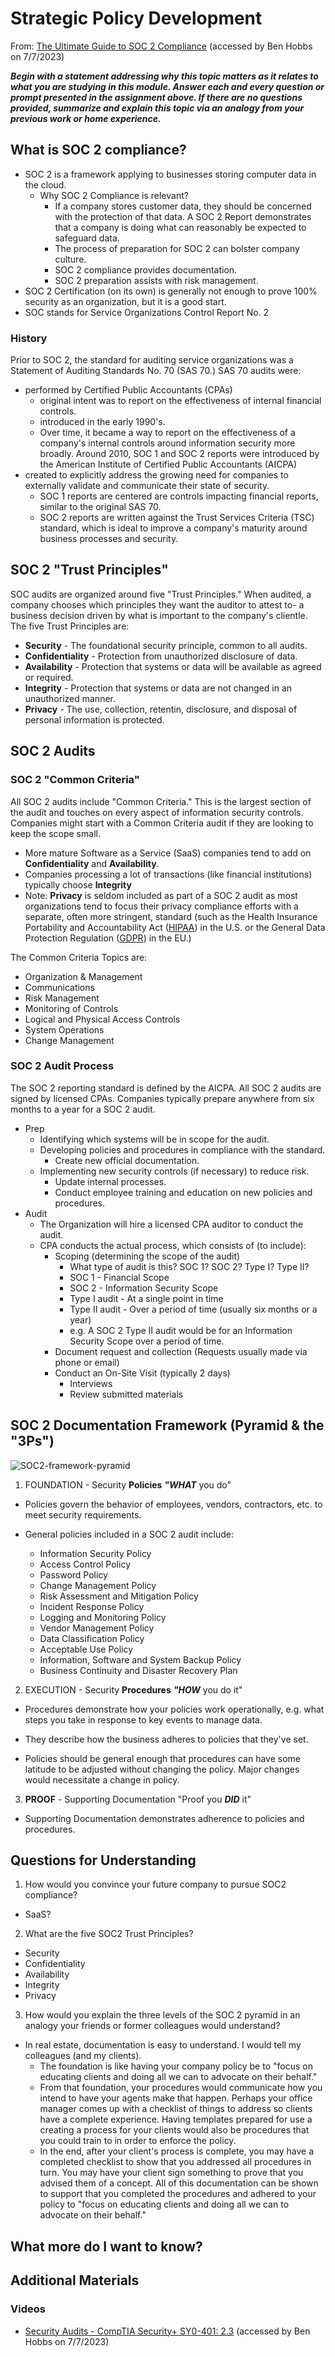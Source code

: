 # Strategic Policy Development

From: [The Ultimate Guide to SOC 2 Compliance](https://www.vendr.com/blog/soc-2-compliance-guide) (accessed by Ben Hobbs on 7/7/2023)


***Begin with a statement addressing why this topic matters as it relates to what you are studying in this module.
Answer each and every question or prompt presented in the assignment above.
If there are no questions provided, summarize and explain this topic via an analogy from your previous work or home experience.***



## What is SOC 2 compliance?

* SOC 2 is a framework applying to businesses storing computer data in the cloud.
  * Why SOC 2 Compliance is relevant?
     * If a company stores customer data, they should be concerned with the protection of that data. A SOC 2 Report demonstrates that a company is doing what can reasonably be expected to safeguard data.
     * The process of preparation for SOC 2 can bolster company culture.
     * SOC 2 compliance provides documentation.
     * SOC 2 preparation assists with risk management.
* SOC 2 Certification (on its own) is generally not enough to prove 100% security as an organization, but it is a good start.
* SOC stands for Service Organizations Control Report No. 2

### History

Prior to SOC 2, the standard for auditing service organizations was a Statement of Auditing Standards No. 70 (SAS 70.) SAS 70 audits were:
  * performed by Certified Public Accountants (CPAs)
     * original intent was to report on the effectiveness of internal financial controls. 
     * introduced in the early 1990's.
     * Over time, it became a way to report on the effectiveness of a company's internal controls around information security more broadly.
Around 2010, SOC 1 and SOC 2 reports were introduced by the American Institute of Certified Public Accountants (AICPA) 
  * created to explicitly address the growing need for companies to externally validate and communicate their state of security.
    * SOC 1 reports are centered are controls impacting financial reports, similar to the original SAS 70.
    * SOC 2 reports are written against the Trust Services Criteria (TSC) standard, which is ideal to improve a company's maturity around business processes and security.

## SOC 2 "Trust Principles"

SOC audits are organized around five "Trust Principles." When audited, a company chooses which principles they want the auditor to attest to- a business decision driven by what is important to the company's clientle. The five Trust Principles are:
  * **Security** - The foundational security principle, common to all audits. 
  * **Confidentiality** - Protection from unauthorized disclosure of data.
  * **Availability** - Protection that systems or data will be available as agreed or required. 
  * **Integrity** - Protection that systems or data are not changed in an unauthorized manner.
  * **Privacy** - The use, collection, retentin, disclosure, and disposal of personal information is protected.


## SOC 2 Audits

### SOC 2 "Common Criteria"

All SOC 2 audits include "Common Criteria." This is the largest section of the audit and touches on every aspect of information security controls. Companies might start with a Common Criteria audit if they are looking to keep the scope small. 
* More mature Software as a Service (SaaS) companies tend to add on **Confidentiality** and **Availability**.
* Companies processing a lot of transactions (like financial institutions) typically choose **Integrity**
* Note: **Privacy** is seldom included as part of a SOC 2 audit as most organizations tend to focus their privacy compliance efforts with a separate, often more stringent, standard (such as the Health Insurance Portability and Accountability Act ([HIPAA](https://en.wikipedia.org/wiki/Health_Insurance_Portability_and_Accountability_Act)) in the U.S. or the General Data Protection Regulation ([GDPR](https://en.wikipedia.org/wiki/General_Data_Protection_Regulation)) in the EU.)

The Common Criteria Topics are:
* Organization & Management
* Communications
* Risk Management
* Monitoring of Controls
* Logical and Physical Access Controls
* System Operations
* Change Management

### SOC 2 Audit Process

The SOC 2 reporting standard is defined by the AICPA. All SOC 2 audits are signed by licensed CPAs. Companies typically prepare anywhere from six months to a year for a SOC 2 audit. 

* Prep
  * Identifying which systems will be in scope for the audit.
  * Developing policies and procedures in compliance with the standard.
    * Create new official documentation.
  * Implementing new security controls (if necessary) to reduce risk. 
    * Update internal processes.
    * Conduct employee training and education on new policies and procedures.
* Audit 
  * The Organization will hire a licensed CPA auditor to conduct the audit.
  * CPA conducts the actual process, which consists of (to include):
    * Scoping (determining the scope of the audit)
      * What type of audit is this? SOC 1? SOC 2? Type I? Type II?
      * SOC 1 - Financial Scope
      * SOC 2 - Information Security Scope
      * Type I audit - At a single point in time
      * Type II audit - Over a period of time (usually six months or a year)
      * e.g. A SOC 2 Type II audit would be for an Information Security Scope over a period of time. 
    * Document request and collection (Requests usually made via phone or email)
    * Conduct an On-Site Visit (typically 2 days)
      * Interviews
      * Review submitted materials

## SOC 2 Documentation Framework (Pyramid & the "3Ps")

![SOC2-framework-pyramid]()











1. FOUNDATION - Security **Policies** ***"WHAT*** you do"

 * Policies govern the behavior of employees, vendors, contractors, etc. to meet security requirements.

 * General policies included in a SOC 2 audit include:

    * Information Security Policy
    * Access Control Policy
    * Password Policy
    * Change Management Policy
    * Risk Assessment and Mitigation Policy
    * Incident Response Policy
    * Logging and Monitoring Policy
    * Vendor Management Policy
    * Data Classification Policy
    * Acceptable Use Policy
    * Information, Software and System Backup Policy
    * Business Continuity and Disaster Recovery Plan

2. EXECUTION -  Security **Procedures** ***"HOW*** you do it"

* Procedures demonstrate how your policies work operationally, e.g. what steps you take in response to key events to manage data.

* They describe how the business adheres to policies that they've set.

* Policies should be general enough that procedures can have some latitude to be adjusted without changing the policy. Major changes would necessitate a change in policy.

3. **PROOF** - Supporting Documentation "Proof you ***DID*** it"

* Supporting Documentation demonstrates adherence to policies and procedures.




## Questions for Understanding

1. How would you convince your future company to pursue SOC2 compliance?
* SaaS?

2. What are the five SOC2 Trust Principles?
* Security 
* Confidentiality
* Availability 
* Integrity
* Privacy

3. How would you explain the three levels of the SOC 2 pyramid in an analogy your friends or former colleagues would understand?
* In real estate, documentation is easy to understand. I would tell my colleagues (and my clients).
  * The foundation is like having your company policy be to "focus on educating clients and doing all we can to advocate on their behalf." 
  * From that foundation, your procedures would communicate how you intend to have your agents make that happen. Perhaps your office manager comes up with a checklist of things to address so clients have a complete experience. Having templates prepared for use a creating a process for your clients would also be procedures that you could train to in order to enforce the policy.
  * In the end, after your client's process is complete, you may have a completed checklist to show that you addressed all procedures in turn. You may have your client sign something to prove that you advised them of a concept. All of this documentation can be shown to support that you completed the procedures and adhered to your policy to "focus on educating clients and doing all we can to advocate on their behalf."

## What more do I want to know? 

## Additional Materials

### Videos
* [Security Audits - CompTIA Security+ SY0-401: 2.3](https://www.youtube.com/watch?v=FrzpyLZYKxo) (accessed by Ben Hobbs on 7/7/2023)